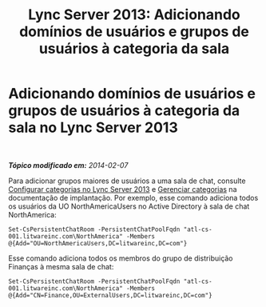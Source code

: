 ﻿---
title: 'Lync Server 2013: Adicionando domínios de usuários e grupos de usuários à categoria da sala'
TOCTitle: Adicionando domínios de usuários e grupos de usuários à categoria da sala
ms:assetid: ee03f2cf-1c84-41c4-b524-d0729be33b8c
ms:mtpsurl: https://technet.microsoft.com/pt-br/library/JJ215884(v=OCS.15)
ms:contentKeyID: 49308536
ms.date: 05/19/2016
mtps_version: v=OCS.15
ms.translationtype: HT
---

# Adicionando domínios de usuários e grupos de usuários à categoria da sala no Lync Server 2013

 

_**Tópico modificado em:** 2014-02-07_

Para adicionar grupos maiores de usuários a uma sala de chat, consulte [Configurar categorias no Lync Server 2013](lync-server-2013-configure-categories.md) e [Gerenciar categorias](manage-categories.md) na documentação de implantação. Por exemplo, esse comando adiciona todos os usuários da UO NorthAmericaUsers no Active Directory à sala de chat NorthAmerica:

    Set-CsPersistentChatRoom -PersistentChatPoolFqdn "atl-cs-001.litwareinc.com\NorthAmerica" -Members @{Add="OU=NorthAmericaUsers,DC=litwareinc,DC=com"}

Esse comando adiciona todos os membros do grupo de distribuição Finanças à mesma sala de chat:

    Set-CsPersistentChatRoom -PersistentChatPoolFqdn "atl-cs-001.litwareinc.com\NorthAmerica" -Members @{Add="CN=Finance,OU=ExternalUsers,DC=litwareinc,DC=com"}

